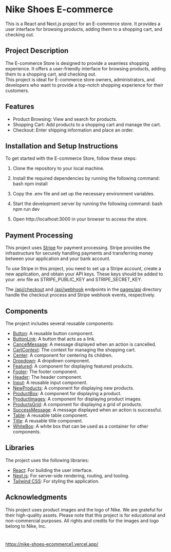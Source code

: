 # Nike Shoes E-commerce 

This is a React and Next.js project for an E-commerce store. It provides a user interface for browsing products, adding them to a shopping cart, and checking out.

## Project Description

The E-commerce Store is designed to provide a seamless shopping experience. It offers a user-friendly interface for browsing products, adding them to a shopping cart, and checking out.  
This project is ideal for E-commerce store owners, administrators, and developers who want to provide a top-notch shopping experience for their customers.

## Features

- Product Browsing: View and search for products.
- Shopping Cart: Add products to a shopping cart and manage the cart.
- Checkout: Enter shipping information and place an order.

## Installation and Setup Instructions

To get started with the E-commerce Store, follow these steps:

1. Clone the repository to your local machine.
2. Install the required dependencies by running the following command:
    bash
    npm install
    
3. Copy the .env file and set up the necessary environment variables.
4. Start the development server by running the following command:
    bash
    npm run dev
    
5. Open http://localhost:3000 in your browser to access the store.

## Payment Processing

This project uses [Stripe](https://stripe.com/) for payment processing. Stripe provides the infrastructure for securely handling payments and transferring money between your application and your bank account. 

To use Stripe in this project, you need to set up a Stripe account, create a new application, and obtain your API keys. These keys should be added to your .env file as STRIPE_PUBLIC_KEY and STRIPE_SECRET_KEY.

The [/api/checkout](command:_github.copilot.openSymbolInFile?%5B%22pages%2Fapi%2Fwebhook.js%22%2C%22%2Fapi%2Fcheckout%22%5D "pages/api/webhook.js") and [/api/webhook](command:_github.copilot.openSymbolInFile?%5B%22pages%2Fapi%2Fwebhook.js%22%2C%22%2Fapi%2Fwebhook%22%5D "pages/api/webhook.js") endpoints in the [pages/api](command:_github.copilot.openRelativePath?%5B%22pages%2Fapi%22%5D "pages/api") directory handle the checkout process and Stripe webhook events, respectively.

## Components

The project includes several reusable components:

- [Button](components/Button.js): A reusable button component.
- [ButtonLink](components/ButtonLink.js): A button that acts as a link.
- [CancelMessage](components/CancelMessage.js): A message displayed when an action is cancelled.
- [CartContext](components/CartContext.js): The context for managing the shopping cart.
- [Center](components/Center.js): A component for centering its children.
- [Dropdown](components/Dropdown.js): A dropdown component.
- [Featured](components/Featured.js): A component for displaying featured products.
- [Footer](components/Footer.js): The footer component.
- [Header](components/Header.js): The header component.
- [Input](components/Input.js): A reusable input component.
- [NewProducts](components/NewProducts.js): A component for displaying new products.
- [ProductBox](components/ProductBox.js): A component for displaying a product.
- [ProductImages](components/ProductImages.js): A component for displaying product images.
- [ProductsGrid](components/ProductsGrid.js): A component for displaying a grid of products.
- [SuccessMessage](components/SuccessMessage.js): A message displayed when an action is successful.
- [Table](components/Table.js): A reusable table component.
- [Title](components/Title.js): A reusable title component.
- [WhiteBox](components/WhiteBox.js): A white box that can be used as a container for other components.

## Libraries

The project uses the following libraries:

- [React](https://reactjs.org/): For building the user interface.
- [Next.js](https://nextjs.org/): For server-side rendering, routing, and tooling.
- [Tailwind CSS](https://tailwindcss.com/): For styling the application.

## Acknowledgments

This project uses product images and the logo of Nike. We are grateful for their high-quality assets. Please note that this project is for educational and non-commercial purposes. All rights and credits for the images and logo belong to Nike, Inc.

#
https://nike-shoes-ecommerce1.vercel.app/
